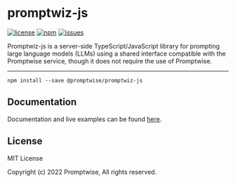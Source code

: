 # promptwiz-js
[![license](https://img.shields.io/github/license/promptwise/promptwiz-js)](https://github.com/promptwise/promptwiz-js/blob/main/LICENSE)
[![npm](https://img.shields.io/npm/v/@promptwise/promptwiz-js)](https://npmjs.com/package/@promptwise/promptwiz-js)
[![issues](https://img.shields.io/github/issues/promptwise/promptwiz-js)](https://github.com/promptwise/promptwiz-js/issues)

Promptwiz-js is a server-side TypeScript/JavaScript library for prompting large language models (LLMs) using a shared interface compatible with the Promptwise service, though it does not require the use of Promptwise.


---


```
npm install --save @promptwise/promptwiz-js
```

## Documentation

Documentation and live examples can be found [here](https://promptwise.github.io/promptwiz-js/).


## License

MIT License

Copyright (c) 2022 Promptwise, All rights reserved.
